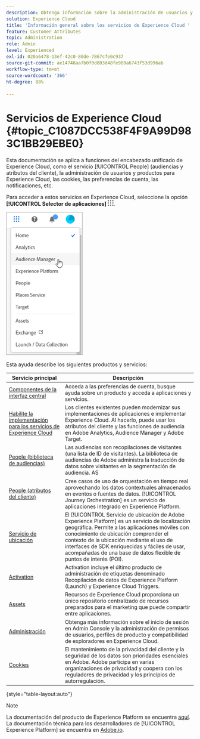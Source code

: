 ```yaml
---
description: Obtenga información sobre la administración de usuarios y productos de Adobe Experience Cloud, People (Audiencias y Atributos del cliente), Journey Orchestration, Ofertas, Places, Experience Platform Launch y Mobile Services.
solution: Experience Cloud
title: 'Información general sobre los servicios de Experience Cloud '
feature: Customer Attributes
topic: Administration
role: Admin
level: Experienced
exl-id: 020a6478-13ef-42c0-80de-7867cfe0c937
source-git-commit: ae14748aa7b0f0d803d48fe980a6743f53d996ab
workflow-type: tm+mt
source-wordcount: '366'
ht-degree: 88%

---
```


# Servicios de Experience Cloud {#topic_C1087DCC538F4F9A99D983C1BB29EBE0}

Esta documentación se aplica a funciones del encabezado unificado de Experience Cloud, como el servicio [!UICONTROL People] (audiencias y atributos del cliente), la administración de usuarios y productos para Experience Cloud, las cookies, las preferencias de cuenta, las notificaciones, etc.

Para acceder a estos servicios en Experience Cloud, seleccione la opción **[!UICONTROL Selector de aplicaciones]**
![Selector de servicios](assets/menu-icon.png).

![Servicios de Experience Cloud](assets/platform-core-services.png)

Esta ayuda describe los siguientes productos y servicios:

| Servicio principal | Descripción |
|--- |--- |
| [Componentes de la interfaz central](experience-cloud.md) | Acceda a las preferencias de cuenta, busque ayuda sobre un producto y acceda a aplicaciones y servicios. |
| [Habilite la implementación para los servicios de Experience Cloud](core-services.md) | Los clientes existentes pueden modernizar sus implementaciones de aplicaciones e implementar Experience Cloud. Al hacerlo, puede usar los atributos del cliente y las funciones de audiencia en Adobe Analytics, Audience Manager y Adobe Target. |
| [People (biblioteca de audiencias)](audience-library.md) | Las audiencias son recopilaciones de visitantes (una lista de ID de visitantes). La biblioteca de audiencias de Adobe administra la traducción de datos sobre visitantes en la segmentación de audiencia. AS |
| [People (atributos del cliente)](attributes.md) | Cree casos de uso de orquestación en tiempo real aprovechando los datos contextuales almacenados en eventos o fuentes de datos. [!UICONTROL Journey Orchestration] es un servicio de aplicaciones integrado en Experience Platform. |
| [Servicio de ubicación](https://experienceleague.adobe.com/docs/places/using/home.html?lang=es) | El [!UICONTROL Servicio de ubicación de Adobe Experience Platform] es un servicio de localización geográfica. Permite a las aplicaciones móviles con conocimiento de ubicación comprender el contexto de la ubicación mediante el uso de interfaces de SDK enriquecidas y fáciles de usar, acompañadas de una base de datos flexible de puntos de interés (POI). |
| [Activation](activation.md) | Activation incluye el último producto de administración de etiquetas denominado Recopilación de datos de Experience Platform (Launch) y Experience Cloud Triggers. |
| [Assets](experience-cloud-assets.md) | Recursos de Experience Cloud proporciona un único repositorio centralizado de recursos preparados para el marketing que puede compartir entre aplicaciones. |
| [Administración](admin-getting-started.md) | Obtenga más información sobre el inicio de sesión en Admin Console y la administración de permisos de usuarios, perfiles de producto y compatibilidad de exploradores en Experience Cloud. |
| [Cookies](cookies-privacy.md) | El mantenimiento de la privacidad del cliente y la seguridad de los datos son prioridades esenciales en Adobe. Adobe participa en varias organizaciones de privacidad y coopera con los reguladores de privacidad y los principios de autorregulación. |

{style=&quot;table-layout:auto&quot;}

>[!NOTE]
>
>La documentación del producto de Experience Platform se encuentra [aquí](https://experienceleague.adobe.com/docs/experience-platform/landing/home.html?lang=es). La documentación técnica para los desarrolladores de [!UICONTROL Experience Platform] se encuentra en [Adobe.io](https://www.adobe.io/apis/experienceplatform/home/services.html).
